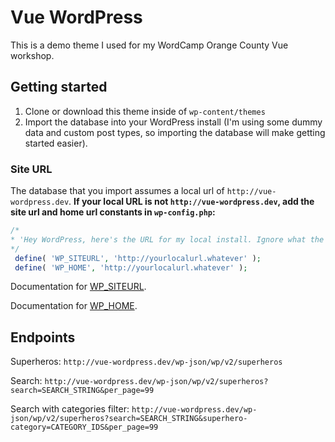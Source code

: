 # Vue WordPress
This is a demo theme I used for my
WordCamp Orange County Vue workshop.

## Getting started
1. Clone or download this theme inside of `wp-content/themes`
2. Import the database into your WordPress install (I'm using some dummy data and custom post types, so importing the 
database will make getting started easier).

### Site URL
The database that you import assumes a local url of `http://vue-wordpress.dev`. **If your local URL is not 
`http://vue-wordpress.dev`, add the site url and home url constants in `wp-config.php`:**

```php
/*
* 'Hey WordPress, here's the URL for my local install. Ignore what the database says.'
*/
 define( 'WP_SITEURL', 'http://yourlocalurl.whatever' );
 define( 'WP_HOME', 'http://yourlocalurl.whatever' );
```
Documentation for [WP_SITEURL](https://codex.wordpress.org/Editing_wp-config.php#WP_SITEURL).

Documentation for [WP_HOME](https://codex.wordpress.org/Editing_wp-config.php#WP_HOME).

## Endpoints
Superheros: `http://vue-wordpress.dev/wp-json/wp/v2/superheros`

Search: `http://vue-wordpress.dev/wp-json/wp/v2/superheros?search=SEARCH_STRING&per_page=99`

Search with categories filter: `http://vue-wordpress.dev/wp-json/wp/v2/superheros?search=SEARCH_STRING&superhero-category=CATEGORY_IDS&per_page=99`